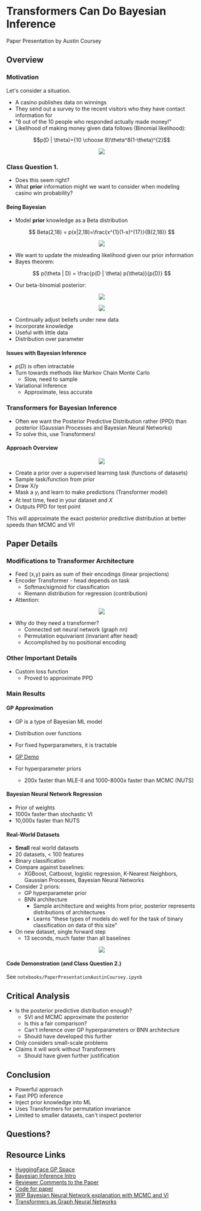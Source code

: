 # Transformers Can Do Bayesian Inference
Paper Presentation by Austin Coursey
## Overview
### Motivation
Let's consider a situation.
- A casino publishes data on winnings
- They send out a survey to the recent visitors who they have contact information for
- "8 out of the 10 people who responded actually made money!"
- Likelihood of making money given data follows (Binomial likelihood):

$$p(D | \theta)={10 \choose 8}\theta^8(1-\theta)^{2}$$

<p align="center">
  <img src="https://github.com/acoursey3/transformer-bayesian/blob/main/figures/likelihood.png?raw=true">
</p>

### Class Question 1.
- Does this seem right? 
- What **prior** information might we want to consider when modeling casino win probability?

#### Being Bayesian

- Model **prior** knowledge as a Beta distribution

$$
Beta(2,18) = p(x|2,18)=\frac{x^{1}(1-x)^{17}}{B(2,18)}
$$

<p align="center">
  <img src="https://github.com/acoursey3/transformer-bayesian/blob/main/figures/prior.png?raw=true">
</p>

- We want to update the misleading likelihood given our prior information
- Bayes theorem:

$$
p(\theta | D) = \frac{p(D | \theta) p(\theta)}{p(D)}
$$

- Our beta-binomial posterior:

<p align="center">
  <img src="https://github.com/acoursey3/transformer-bayesian/blob/main/figures/form_posterior.png?raw=true">
</p>

<p align="center">
  <img src="https://github.com/acoursey3/transformer-bayesian/blob/main/figures/posterior.png?raw=true">
</p>

- Continually adjust beliefs under new data
- Incorporate knowledge
- Useful with little data
- Distribution over parameter

#### Issues with Bayesian Inference

- $p(D)$ is often intractable
- Turn towards methods like Markov Chain Monte Carlo
  - Slow, need to sample
- Variational Inference
  - Approximate, less accurate

### Transformers for Bayesian Inference

- Often we want the Posterior Predictive Distribution rather (PPD) than posterior (Gaussian Processes and Bayesian Neural Networks)
- To solve this, use Transformers!

#### Approach Overview

<p align="center">
  <img src="https://github.com/acoursey3/transformer-bayesian/blob/main/figures/pfn_overview.png?raw=true">
</p>

- Create a prior over a supervised learning task (functions of datasets)
- Sample task/function from prior
- Draw X/y
- Mask a $y_i$ and learn to make predictions (Transformer model)
- At test time, feed in your dataset and $X$
- Outputs PPD for test point

This will approximate the exact posterior predictive distribution at better speeds than MCMC and VI!

## Paper Details

### Modifications to Transformer Architecture

- Feed (x,y) pairs as sum of their encodings (linear projections)
- Encoder Transformer - head depends on task
  - Softmax/sigmoid for classification
  - Riemann distribution for regression (contribution)
- Attention:

<p align="center">
  <img src="https://github.com/acoursey3/transformer-bayesian/blob/main/figures/attention.png?raw=true">
</p>

- Why do they need a transformer?
  - Connected set neural network (graph nn)
  - Permutation equivariant (invariant after head)
  - Accomplished by no positional encoding
  
### Other Important Details

- Custom loss function
  - Proved to approximate PPD
  
### Main Results

#### GP Approximation
- GP is a type of Bayesian ML model
- Distribution over functions
- For fixed hyperparameters, it is tractable
- [GP Demo](https://huggingface.co/spaces/samuelinferences/transformers-can-do-bayesian-inference)

- For hyperparameter priors
  - 200x faster than MLE-II and 1000-8000x faster than MCMC (NUTS)
  
#### Bayesian Neural Network Regression
- Prior of weights
- 1000x faster than stochastic VI
- 10,000x faster than NUTS

#### Real-World Datasets
- **Small** real world datasets
- 20 datasets, < 100 features
- Binary classification
- Compare against baselines: 
  - XGBoost, Catboost, logistic regression, K-Nearest Neighbors, Gaussian Processes, Bayesian Neural Networks
- Consider 2 priors:
  - GP hyperparameter prior
  - BNN architecture
    - Sample architecture and weights from prior, posterior represents distributions of architectures
    - Learns "these types of models do well for the task of binary classification on data of this size"
- On new dataset, single forward step 
  - 13 seconds, much faster than all baselines
  
<p align="center">
  <img src="https://github.com/acoursey3/transformer-bayesian/blob/main/figures/tabular.png?raw=true">
</p>

#### Code Demonstration (and Class Question 2.)

See `notebooks/PaperPresentationAustinCoursey.ipynb`

## Critical Analysis
- Is the posterior predictive distribution enough?
  - SVI and MCMC approximate the posterior
  - Is this a fair comparison?
  - Can't inference over GP hyperparameters or BNN architecture
  - Should have developed this further
- Only considers small-scale problems
- Claims it will work without Transformers
  - Should have given further justification

## Conclusion

- Powerful approach
- Fast PPD inference
- Inject prior knowledge into ML
- Uses Transformers for permutation invariance
- Limited to smaller datasets, can't inspect posterior

## Questions?

## Resource Links
- [HuggingFace GP Space](https://huggingface.co/spaces/samuelinferences/transformers-can-do-bayesian-inference)
- [Bayesian Inference Intro](https://seeing-theory.brown.edu/bayesian-inference/index.html)
- [Reviewer Comments to the Paper](https://openreview.net/forum?id=KSugKcbNf9)
- [Code for paper](https://github.com/automl/TransformersCanDoBayesianInference)
- [WIP Bayesian Neural Network explanation with MCMC and VI](https://www.cs.toronto.edu/~duvenaud/distill_bayes_net/public/)
- [Transformers as Graph Neural Networks](https://thegradient.pub/transformers-are-graph-neural-networks/)

